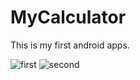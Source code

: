 # MyCalculator
This is my first android apps.

![first](https://user-images.githubusercontent.com/18021576/34975979-88b88992-fabe-11e7-8cff-6b8b6b81014d.png)
![second](https://user-images.githubusercontent.com/18021576/34975982-8a51c7c8-fabe-11e7-8978-e20b1374fdb8.png)
